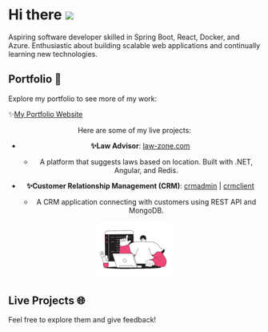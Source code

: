 # Hi there <img src="https://user-images.githubusercontent.com/74038190/213844263-a8897a51-32f4-4b3b-b5c2-e1528b89f6f3.png" width="25px" />

Aspiring software developer skilled in Spring Boot, React, Docker, and Azure. Enthusiastic about building scalable web applications and continually learning new technologies.

## Portfolio 📁
Explore my portfolio to see more of my work:

✨[My Portfolio Website](https://deepaknetwork.github.io/portfolio)

<div align="center">
  <div> 
    
Here are some of my live projects:

- **✨Law Advisor**: [law-zone.com](https://deepaknetwork.github.io/law.net) 

  - A platform that suggests laws based on location. Built with .NET, Angular, and Redis.

- **✨Customer Relationship Management (CRM)**: [crmadmin](https://deepaknetwork.github.io/crmadmin) | [crmclient](https://deepaknetwork.github.io/crmuser)

  - A CRM application connecting with customers using REST API and MongoDB.
  </div>
   <img src="https://github.com/deepaknetwork/deepaknetwork/blob/main/dazzle-line-man-programmer-writing-code-on-a-laptop-1.gif" width="150px"  alt="Autoplaying GIF">
</div>

## Live Projects 🌐


Feel free to explore them and give feedback!
